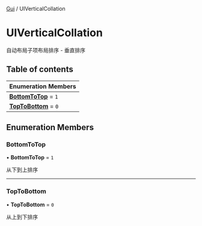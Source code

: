 [Gui](../groups/Core.Gui.md) / UIVerticalCollation

# UIVerticalCollation <Badge type="tip" text="Enumeration" /> <Score text="UIVerticalCollation" />

自动布局子项布局排序 - 垂直排序

## Table of contents

| Enumeration Members |
| :-----|
| **[BottomToTop](mw.UIVerticalCollation.md#bottomtotop)** = ``1`` <br> |
| **[TopToBottom](mw.UIVerticalCollation.md#toptobottom)** = ``0`` <br> |

## Enumeration Members

### BottomToTop <Score text="BottomToTop" /> 

• **BottomToTop** = ``1``

从下到上排序

___

### TopToBottom <Score text="TopToBottom" /> 

• **TopToBottom** = ``0``

从上到下排序
